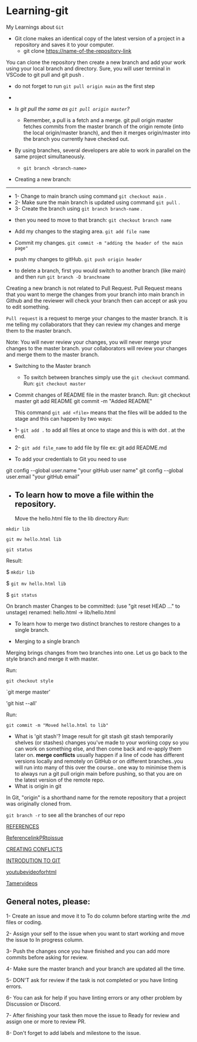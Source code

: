 # Learning-git
My Learnings about `Git`

+ Git clone makes an identical copy of the latest version of a project in a repository and saves it to your computer.
  - git clone <https://name-of-the-repository-link>

You can clone the repository then create a new branch and add your work using your local branch and directory.
Sure, you will user terminal in VSCode to git pull and git push .

+ do not forget to run `git pull origin main` as the first step
+ 
+ *Is git pull the same as `git pull origin master`?*

   - Remember, a pull is a fetch and a merge. git pull origin master fetches commits from the master branch of the origin remote (into the local origin/master branch), and then it merges origin/master into the branch you currently have checked out.
+ By using branches, several developers are able to work in parallel on the same project simultaneously. 
  - `git branch <branch-name>`
+ Creating a new branch:
---
  - 1- Change to main branch using command `git checkout main` . 
  - 2- Make sure the main branch is updated using command `git pull` .
  - 3- Create the branch using `git branch branch-name` .
+ then you need to move to that branch:
`git checkout branch name`
- Add my changes to the staging area. `git add file name`  
- Commit my changes. `git commit -m "adding the header of the main page"`
- push my changes to gitHub. `git push origin header`

- to delete a branch, first you would switch to another branch (like main) and then run `git branch -D branchname`

Creating a new branch is not related to Pull Request.
Pull Request means that you want to merge the changes from your branch into main branch in Github and the reviewer will check your branch then can accept or ask you to edit something.

`Pull request` is a request to merge your changes to the master branch.
It is me telling my collaborators that they can review my changes and merge them to the master branch.

Note: You will never review your changes, you will never merge your changes to the master branch. your collaborators will review your changes and merge them to the master branch.
   
+ Switching to the Master branch
  - To switch between branches simply use the `git checkout` command.
  Run:
    `git checkout master`
+ Commit changes of README file in the master branch.
  Run:
    git checkout master
    git add README
    git commit -m "Added README"
  
  
  This command `git add <file>` means that the files will be added to the stage and this can happen by two ways:
  
+ 1- `git add .` to add all files at once to stage and this is with dot . at the end.
+ 2- `git add file_name` to add file by file ex: git add README.md
    
+ To add your credentials to Git you need to use

git config --global user.name "your gitHub user name"
git config --global user.email "your gitHub email"

+ To learn how to move a file within the repository.
  ---
  Move the hello.html file to the lib directory
*Run:*
  
 `mkdir lib`
  
 `git mv hello.html lib`
  
 `git status`

Result:

$ `mkdir lib`

$ `git mv hello.html lib`

$ `git status`

On branch master
Changes to be committed:
(use "git reset HEAD <file>..." to unstage)
renamed:    hello.html -> lib/hello.html
  
+ To learn how to merge two distinct branches to restore changes to a single branch.
  
+ Merging to a single branch
  
Merging brings changes from two branches into one. Let us go back to the style branch and merge it with master.

Run:

`git checkout style`
  
`git merge master'
  
'git hist --all'

Run:
  
`git commit -m "Moved hello.html to lib"`
  
 + What is 'git stash'?
Image result for git stash
git stash temporarily shelves (or stashes) changes you've made to your working copy so you can work on something else, and then come back and re-apply them later on.
  **merge conflicts** usually happen if a line of code has different versions locally and remotely on GitHub or on different branches..you will run into many of this over the course.. one way to minimise them is to always run a git pull origin main before pushing, so that you are on the latest version of the remote repo.
+  What is origin in git

In Git, "origin" is a shorthand name for the remote repository that a project was originally cloned from. 
  
 `git branch -r` to see all the branches of our repo
  
  [REFERENCES](https://github.com/samirm00/workflows/tree/master/workflow-class)
  
  [ReferencelinkPRtoissue](https://docs.github.com/en/issues/tracking-your-work-with-issues/linking-a-pull-request-to-an-issue)
  
  [CREATING CONFLICTS](https://githowto.com/creating_a_conflict)
  
  [INTRODUTION TO GIT](https://www.notion.so/zarkom/Introduction-to-Git-ac396a0697704709a12b6a0e545db049)
  
  [youtubevideoforhtml](https://www.youtube.com/watch?v=UB1O30fR-EE&t=2714s)
  
  [Tamervideos](https://drive.google.com/drive/folders/1zh4cutyUaGwzq8X0K9MkZ4dd833NIT3b)
  
 ## General notes, please:
1- Create an issue and move it to To do column before starting write the .md files or coding.
  
2- Assign your self to the issue when you want to start working and move the issue to In progress column.
  
3- Push the changes once you have finished and you can add more commits before asking for review.
  
4- Make sure the master branch and your branch are updated all the time.
  
5- DON'T ask for review if the task is not completed or you have linting errors.
  
6- You can ask for help if you have linting errors or any other problem by Discussion or Discord.
  
7- After finishing your task then move the issue to Ready for review and assign one or more to review PR.
  
8- Don't forget to add labels and milestone to the issue.
